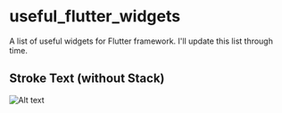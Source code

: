 # useful_flutter_widgets

A list of useful widgets for Flutter framework. I'll update this list through time.

## Stroke Text (without Stack)

![Alt text](https://gcdnb.pbrd.co/images/7GmPJfomvbFE.png?o=1)
